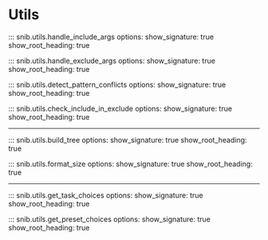 # Utils

::: snib.utils.handle_include_args
    options:
      show_signature: true
      show_root_heading: true

::: snib.utils.handle_exclude_args
    options:
      show_signature: true
      show_root_heading: true

::: snib.utils.detect_pattern_conflicts
    options:
      show_signature: true
      show_root_heading: true

::: snib.utils.check_include_in_exclude
    options:
      show_signature: true
      show_root_heading: true

---

::: snib.utils.build_tree
    options:
      show_signature: true
      show_root_heading: true

::: snib.utils.format_size
    options:
      show_signature: true
      show_root_heading: true

---

::: snib.utils.get_task_choices
    options:
      show_signature: true
      show_root_heading: true

::: snib.utils.get_preset_choices
    options:
      show_signature: true
      show_root_heading: true
